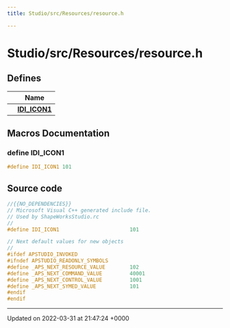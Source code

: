 ```yaml
---
title: Studio/src/Resources/resource.h

---
```


# Studio/src/Resources/resource.h



## Defines

|                | Name           |
| -------------- | -------------- |
|  | **[IDI_ICON1](../Files/resource_8h.md#define-idi-icon1)**  |




## Macros Documentation

### define IDI_ICON1

```cpp
#define IDI_ICON1 101
```


## Source code

```cpp
﻿//{{NO_DEPENDENCIES}}
// Microsoft Visual C++ generated include file.
// Used by ShapeWorksStudio.rc
//
#define IDI_ICON1                       101

// Next default values for new objects
// 
#ifdef APSTUDIO_INVOKED
#ifndef APSTUDIO_READONLY_SYMBOLS
#define _APS_NEXT_RESOURCE_VALUE        102
#define _APS_NEXT_COMMAND_VALUE         40001
#define _APS_NEXT_CONTROL_VALUE         1001
#define _APS_NEXT_SYMED_VALUE           101
#endif
#endif
```


-------------------------------

Updated on 2022-03-31 at 21:47:24 +0000
